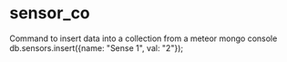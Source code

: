 # sensor_co


Command to insert data into a collection from a meteor mongo console
db.sensors.insert({name: "Sense 1", val: "2"});

